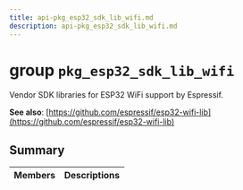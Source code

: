 ```yaml
---
title: api-pkg_esp32_sdk_lib_wifi.md
description: api-pkg_esp32_sdk_lib_wifi.md
---
```

# group `pkg_esp32_sdk_lib_wifi` 

Vendor SDK libraries for ESP32 WiFi support by Espressif.

**See also**: [https://github.com/espressif/esp32-wifi-lib](https://github.com/espressif/esp32-wifi-lib)

## Summary

 Members                        | Descriptions                                
--------------------------------|---------------------------------------------

